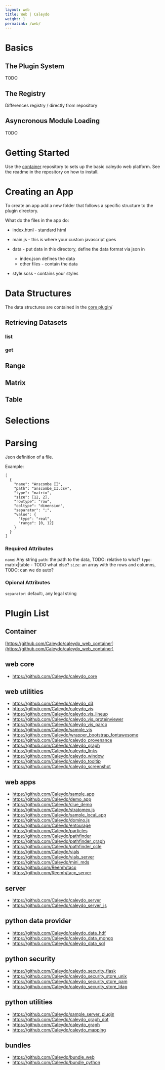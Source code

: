 ```yaml
---
layout: web
title: Web | Caleydo
weight: 1
permalink: /web/
---
```



# Basics

## The Plugin System

TODO

## The Registry

Differences registry / directly from repository 

## Asyncronous Module Loading

TODO
 
# Getting Started

Use the [container](https://github.com/Caleydo/caleydo_web_container) repository to sets up the basic caleydo web platform. See the readme in the repository on how to install. 


# Creating an App

To create an app add a new folder that follows a specific structure to the plugin directory. 

What do the files in the app do:

  * index.html - standard html
  * main.js - this is where your custom javascript goes 
  * data - put data in this directory, define the data format via json in 
     * index.json defines the data
     * other files - contain the data
    
  * style.scss - contains your styles


# Data Structures 

The data structures are contained in the [core plugin](https://github.com/Caleydo/caleydo_core)/

## Retrieving Datasets

### list

### get



## Range


## Matrix

## Table


# Selections


# Parsing

Json definition of a file.

Example:
```
[
  {
    "name": "Anscombe II",
    "path": "anscombe_II.csv",
    "type": "matrix",
    "size": [12, 2],
    "rowtype": "row",
    "coltype": "dimension",
    "separator": ";",
    "value": {
      "type": "real",
      "range": [0, 12]
    }
  }
]

```
### Required Attributes

`name`: Any string
`path`: the path to the data, TODO: relative to what? 
`type`: matrix|table - TODO what else?
`size`: an array with the rows and columns, TODO: can we do auto?

### Opional Attributes
`separator`: default:, any legal string

# Plugin List

## Container
[https://github.com/Caleydo/caleydo_web_container](https://github.com/Caleydo/caleydo_web_container)



## web core

 * https://github.com/Caleydo/caleydo_core

## web utilities

 * https://github.com/Caleydo/caleydo_d3
 * https://github.com/Caleydo/caleydo_vis
 * https://github.com/Caleydo/caleydo_vis_lineup
 * https://github.com/Caleydo/caleydo_vis_proteinviewer
 * https://github.com/Caleydo/caleydo_vis_parco
 * https://github.com/Caleydo/sample_vis
 * https://github.com/Caleydo/wrapper_bootstrap_fontawesome
 * https://github.com/Caleydo/caleydo_provenance
 * https://github.com/Caleydo/caleydo_graph
 * https://github.com/Caleydo/caleydo_links
 * https://github.com/Caleydo/caleydo_window
 * https://github.com/Caleydo/caleydo_tooltip
 * https://github.com/Caleydo/caleydo_screenshot

## web apps
 * https://github.com/Caleydo/sample_app
 * https://github.com/Caleydo/demo_app
 * https://github.com/Caleydo/clue_demo
 * https://github.com/Caleydo/stratomex.js
 * https://github.com/Caleydo/sample_local_app
 * https://github.com/Caleydo/domino.js
 * https://github.com/Caleydo/entourage
 * https://github.com/Caleydo/particles
 * https://github.com/Caleydo/pathfinder
  * https://github.com/Caleydo/pathfinder_graph
  * https://github.com/Caleydo/pathfinder_ccle
 * https://github.com/Caleydo/vials
  * https://github.com/Caleydo/vials_server
 * https://github.com/Caleydo/mini_mds
 * https://github.com/Reemh/taco
  * https://github.com/Reemh/taco_server
	
## server
 * https://github.com/Caleydo/caleydo_server
 * https://github.com/Caleydo/caleydo_server_js

## python data provider
 * https://github.com/Caleydo/caleydo_data_hdf
 * https://github.com/Caleydo/caleydo_data_mongo
 * https://github.com/Caleydo/caleydo_data_sql

## python security
 * https://github.com/Caleydo/caleydo_security_flask
 * https://github.com/Caleydo/caleydo_security_store_unix
 * https://github.com/Caleydo/caleydo_security_store_pam
 * https://github.com/Caleydo/caleydo_security_store_ldap

## python utilities
 * https://github.com/Caleydo/sample_server_plugin
 * https://github.com/Caleydo/caleydo_graph_dot
 * https://github.com/Caleydo/caleydo_graph
 * https://github.com/Caleydo/caleydo_mapping

## bundles
 * https://github.com/Caleydo/bundle_web
 * https://github.com/Caleydo/bundle_python


